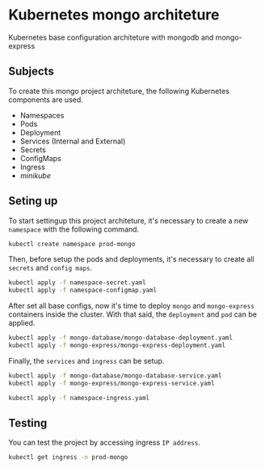 # Kubernetes mongo architeture

Kubernetes base configuration architeture with mongodb and mongo-express

## Subjects
To create this mongo project architeture, the following Kubernetes components are used.
  - Namespaces
  - Pods
  - Deployment
  - Services (Internal and External)
  - Secrets
  - ConfigMaps
  - Ingress
  - _minikube_


## Seting up
To start settingup this project architeture, it's necessary to create a new `namespace` with the following command.
```sh
kubectl create namespace prod-mongo
```

Then, before setup the pods and deployments, it's necessary to create all `secrets` and `config maps`.
```sh
kubectl apply -f namespace-secret.yaml
kubectl apply -f namespace-configmap.yaml
```

After set all base configs, now it's time to deploy `mongo` and `mongo-express` containers inside the cluster.
With that said, the `deployment` and `pod` can be applied.
```sh
kubectl apply -f mongo-database/mongo-database-deployment.yaml
kubectl apply -f mongo-express/mongo-express-deployment.yaml
```

Finally, the `services` and `ingress` can be setup.
```sh
kubectl apply -f mongo-database/mongo-database-service.yaml
kubectl apply -f mongo-express/mongo-express-service.yaml
```
```sh
kubectl apply -f namespace-ingress.yaml
```

## Testing
You can test the project by accessing ingress `IP address`.
```sh
kubectl get ingress -n prod-mongo
```
